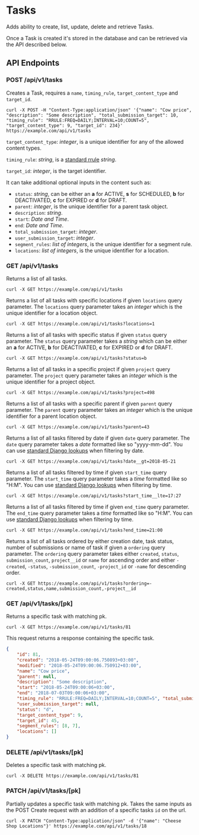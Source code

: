 # Tasks

Adds ability to create, list, update, delete and retrieve Tasks.

Once a Task is created it's stored in the database and can be retrieved via the API described below.

## API Endpoints

### POST /api/v1/tasks

Creates a Task, requires a `name`, `timing_rule`, `target_content_type` and `target_id`.

```console
curl -X POST -H "Content-Type:application/json" '{"name": "Cow price", "description": "Some description", "total_submission_target": 10, "timing_rule": "RRULE:FREQ=DAILY;INTERVAL=10;COUNT=5", "target_content_type": 9, "target_id": 234}' https://example.com/api/v1/tasks
```

`target_content_type`: *integer*, is a unique identifier for any of the allowed content types.

`timing_rule`: *string*, is a [standard rrule](https://tools.ietf.org/html/rfc2445) *string*.

`target_id`: *integer*, is the target identifier.

It can take additional optional inputs in the content such as:

- `status`: *string*, can be either an **a** for ACTIVE, **s** for SCHEDULED, **b** for DEACTIVATED, **c** for EXPIRED or **d** for DRAFT.
- `parent`: *integer*, is the unique identifier for a parent task object.
- `description`: *string*.
- `start`: *Date and Time*.
- `end`: *Date and Time*.
- `total_submission_target`: *integer*.
- `user_submission_target`: *integer*.
- `segment_rules`: *list of integers*, is the unique identifier for a segment rule.
- `locations`: *list of integers*, is the unique identifier for a location.

### GET /api/v1/tasks

Returns a list of all tasks.

```console
curl -X GET https://example.com/api/v1/tasks
```

Returns a list of all tasks with specific locations if given `locations` query parameter. The `locations` query parameter takes an *integer* which is the unique identifier for a location object.

```console
curl -X GET https://example.com/api/v1/tasks?locations=1
```

Returns a list of all tasks with specific status if given `status` query parameter. The `status` query parameter takes a *string* which can be either an **a** for ACTIVE, **b** for DEACTIVATED, **c** for EXPIRED or **d** for DRAFT.

```console
curl -X GET https://example.com/api/v1/tasks?status=b
```

Returns a list of all tasks in a specific project if given `project` query parameter. The `project` query parameter takes an *integer* which is the unique identifier for a project object.

```console
curl -X GET https://example.com/api/v1/tasks?project=498
```

Returns a list of all tasks with a specific parent if given `parent` query parameter. The `parent` query parameter takes an *integer* which is the unique identifier for a parent location object.

```console
curl -X GET https://example.com/api/v1/tasks?parent=43
```

Returns a list of all tasks filtered by date if given `date` query parameter. The `date` query parameter takes a *date* formatted like so "yyyy-mm-dd".  You can use [standard Django lookups](https://docs.djangoproject.com/en/2.0/ref/models/querysets/#field-lookups) when filtering by date.

```console
curl -X GET https://example.com/api/v1/tasks?date__gt=2018-05-21

```

Returns a list of all tasks filtered by time if given `start_time` query parameter. The `start_time` query parameter takes a *time* formatted like so "H:M".  You can use [standard Django lookups](https://docs.djangoproject.com/en/2.0/ref/models/querysets/#field-lookups) when filtering by time.

```console
curl -X GET https://example.com/api/v1/tasks?start_time__lte=17:27

```

Returns a list of all tasks filtered by time if given `end_time` query parameter. The `end_time` query parameter takes a *time* formatted like so "H:M".  You can use [standard Django lookups](https://docs.djangoproject.com/en/2.0/ref/models/querysets/#field-lookups) when filtering by time.

```console
curl -X GET https://example.com/api/v1/tasks?end_time=21:00
```

Returns a list of all tasks ordered by either creation date, task status, number of submissions or name of task if given a `ordering` query parameter. The `ordering` query parameter takes either `created`, `status`, `submission_count`, `project__id` or `name` for ascending order and either `-created`, `-status`, `-submission_count`, `-project_id` or `-name` for descending order.

```console
curl -X GET https://example.com/api/v1/tasks?ordering=-created,status,name,submission_count,-project__id
```

### GET /api/v1/tasks/[pk]

Returns a specific task with matching pk.

```console
curl -X GET https://example.com/api/v1/tasks/81
```

This request returns a response containing the specific task.

```json
{
    "id": 81,
    "created": "2018-05-24T09:00:06.750893+03:00",
    "modified": "2018-05-24T09:00:06.750912+03:00",
    "name": "Cow price",
    "parent": null,
    "description": "Some description",
    "start": "2018-05-24T09:00:06+03:00",
    "end": "2018-07-03T09:00:06+03:00",
    "timing_rule": "RRULE:FREQ=DAILY;INTERVAL=10;COUNT=5", "total_submission_target": 10,
    "user_submission_target": null,
    "status": "d",
    "target_content_type": 9,
    "target_id": 45,
    "segment_rules": [8, 7],
    "locations": []
}
```

### DELETE /api/v1/tasks/[pk]

Deletes a specific task with matching pk.

```console
curl -X DELETE https://example.com/api/v1/tasks/81
```

### PATCH /api/v1/tasks/[pk]

Partially updates a specific task with matching pk. Takes the same inputs as the POST Create request with an addition of a specific tasks `id` on the url.

```console
curl -X PATCH "Content-Type:application/json" -d '{"name": "Cheese Shop Locations"}' https://example.com/api/v1/tasks/18
```
